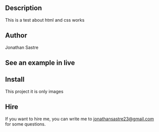 ## Description
This is a test about html and css works

## Author
Jonathan Sastre

## See an example in live 

## Install
This project it is only images

## Hire
If you want to hire me, you can write me to jonathansastre23@gmail.com for some questions.
